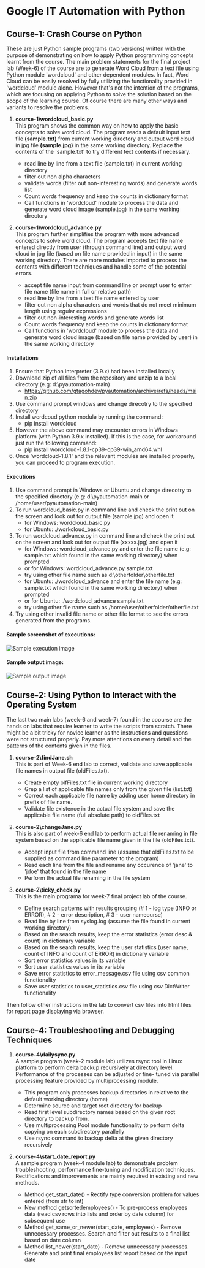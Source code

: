 # Google IT Automation with Python   
## Course-1: Crash Course on Python   
These are just Python sample programs (two versions) written with the purpose of demonstrating on how to apply Python programming concepts learnt from the course. The main problem statements for the final project lab (Week-6) of the course are to generate Word Cloud from a text file using Python module 'wordcloud' and other dependent modules. In fact, Word Cloud can be easily resolved by fully utilizing the functionality provided in 'wordcloud' module alone. However that's not the intention of the programs, which are focusing on applying Python to solve the solution based on the scope of the learning course. Of course there are many other ways and variants to resolve the problems.
1. **course-1\wordcloud_basic.py**  
  This program shows the common way on how to apply the basic concepts to solve word cloud. The program reads a default input text file **(sample.txt)** from current     working directory and output word cloud in jpg file **(sample.jpg)** in the same working directory. Replace the contents of the 'sample.txt' to try different text     contents if necessary.
    * read line by line from a text file (sample.txt) in current working directory
    * filter out non alpha characters
    * validate words (filter out non-interesting words) and generate words list
    * Count words frequency and keep the counts in dictionary format
    * Call functions in 'wordcloud' module to process the data and generate word cloud image (sample.jpg) in the same working directory
    
2. **course-1\wordcloud_advance.py**  
  This program further simplifies the program with more advanced concepts to solve word cloud. The program accepts text file name entered directly from user (through command line) and output word cloud in jpg file (based on file name provided in input) in the same working directory. There are more modules imported to process the contents with different techniques and handle some of the potential errors.
    * accept file name input from command line or prompt user to enter file name (file name in full or relative path)
    * read line by line from a text file name entered by user
    * filter out non alpha characters and words that do not meet minimum length using regular expressions
    * filter out non-interesting words and generate words list
    * Count words frequency and keep the counts in dictionary format
    * Call functions in 'wordcloud' module to process the data and generate word cloud image (based on file name provided by user) in the same working directory

#### Installations  
1. Ensure that Python interpreter (3.9.x) had been installed locally
2. Download zip of all files from the repository and unzip to a local directory (e.g: d:\pyautomation-main)
    * https://github.com/gtagohdev/pyautomation/archive/refs/heads/main.zip 
4. Use command prompt windows and change direcotry to the specified directory
5. Install wordcoud python module by running the command:  
    * pip install wordcloud  
6. However the above command may encounter errors in Windows platform (with Python 3.9.x installed). If this is the case, for workaround just run the following command:  
    * pip install wordcloud-1.8.1-cp39-cp39-win_amd64.whl
8. Once 'wordcloud-1.8.1' and the relevant modules are installed properly, you can proceed to program execution.  

#### Executions
1. Use command prompt in Windows or Ubuntu and change direcotry to the specified directory (e.g: d:\pyautomation-main or /home/user/pyautomation-main)
2. To run wordcloud_basic.py in command line and check the print out on the screen and look out for output file (sample.jpg) and open it
    * for Windows: wordcloud_basic.py
    * for Ubuntu: ./workcloud_basic.py
4. To run wordcloud_advance.py in command line and check the print out on the screen and look out for output file (xxxxx.jpg) and open it
    * for Windows: wordcloud_advance.py and enter the file name (e.g: sample.txt which found in the same working directory) when prompted
    * or for Windows: wordcloud_advance.py sample.txt
    * try using other file name such as d:\otherfolder\otherfile.txt
    * for Ubuntu: ./wordcloud_advance and enter the file name (e.g: sample.txt which found in the same working directory) when prompted
    * or for Ubuntu: ./wordcloud_advance sample.txt
    * try using other file name such as /home/user/otherfolder/otherfile.txt
 5. Try using other invalid file name or other file format to see the errors generated from the programs.

#### Sample screenshot of executions:  
![Sample execution image](https://github.com/gtagohdev/pyautomation/blob/main/sample_execution.png)  

#### Sample output image:
![Sample output image](https://github.com/gtagohdev/pyautomation/blob/main/sample_output.jpg)   


## Course-2: Using Python to Interact with the Operating System   
The last two main labs (week-6 and week-7) found in the coourse are the hands on labs that require learner to write the scripts from scratch. There might be a bit tricky for novice learner as the instructions and questions were not structured properly. Pay more attentions on every detail and the patterns of the contents given in the files.
1. **course-2\findJane.sh**  
   This is part of Week-6 end lab to correct, validate and save applicable file names in output file (oldFiles.txt).  
    * Create empty olfFiles.txt file in current working directory
    * Grep a list of applicable file names only from the given file (list.txt)
    * Correct each applicable file name by adding user home directory in prefix of file name.
    * Validate file existence in the actual file system and save the applicable file name (full absolute path) to oldFiles.txt  
 
2. **course-2\changeJane.py**  
   This is also part of week-6 end lab to perform actual file renaming in file system based on the applicable file name given in the file (oldFiles.txt).
    * Accept input file from command line (assume that oldFiles.txt to be supplied as command line parameter to the program)
    * Read each line from the file and rename any occurence of 'jane' to 'jdoe' that found in the file name
    * Perform the actual file renaming in the file system
 
3. **course-2\ticky_check.py**  
   This is the main programa for week-7 final project lab of the course.  
    * Define search patterns with results grouping (# 1 - log type (INFO or ERROR), # 2 - error description, # 3 - user nameourse) 
    * Read line by line from syslog.log (assume the file found in current working directory)
    * Based on the search results, keep the error statistics (error desc & count) in dictionary variable
    * Based on the search results, keep the user statistics (user name, count of INFO and count of ERROR) in dictionary variable
    * Sort error statistics values in its variable
    * Sort user statistics values in its variable
    * Save error statistics to error_message.csv file using csv common functionality
    * Save user statistics to user_statistics.csv file using csv DictWriter functionality     
      
  Then follow other instructions in the lab to convert csv files into html files for report page displaying via browser.    
  
## Course-4: Troubleshooting and Debugging Techniques   
1. **course-4\dailysync.py**   
   A sample program (week-2 module lab) utilizes rsync tool in Linux platform to perform delta backup recursively at directory level. Performance of the processes can be adjusted or fine-    tuned via parallel processing feature provided by multiprocessing module.
    * This program only processes backup directories in relative to the default working directory (home) 
    * Determine source and target root directory for backup
    * Read first level subdirectory names based on the given root directory to backup from.
    * Use multiprocessing Pool module functionality to perform delta copying on each subdirectory parallelly
    * Use rsync command to backup delta at the given directory recursively  

2. **course-4\start_date_report.py**   
   A sample program (week-4 module lab) to demonstrate problem troubleshooting, performance fine-tuning and modification techniques. Rectifications and            improvements are mainly required in existing and new methods.
    * Method get_start_date() - Rectify type conversion problem for values entered (from str to int)
    * New method getsortedemployees() - To pre-process employees data (read csv rows into lists and order by date column) for subsequent use
    * Method get_same_or_newer(start_date, employees) - Remove unnecessary processes. Search and filter out results to a final list based on date column 
    * Method list_newer(start_date) - Remove unnecessary processes. Generate and print final employees list report based on the input date
   
   

